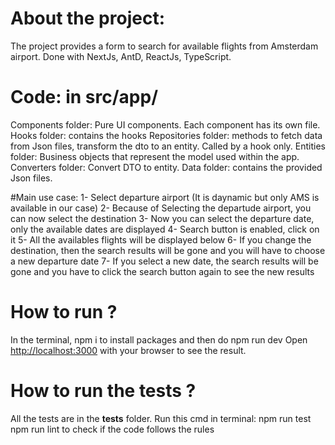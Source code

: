 # About the project:
The project provides a form to search for available flights from Amsterdam airport.
Done with NextJs, AntD, ReactJs, TypeScript.

# Code: in src/app/
Components folder: Pure UI components. Each component has its own file.
Hooks folder: contains the hooks
Repositories folder: methods to fetch data from Json files, transform the dto to an entity. Called by a hook only.
Entities folder: Business objects that represent the model used within the app.
Converters folder: Convert DTO to entity.
Data folder: contains the provided Json files.

#Main use case:
1- Select departure airport (It is daynamic but only AMS is available in our case)
2- Because of Selecting the departude airport, you can now select the destination
3- Now you can select the departure date, only the available dates are displayed
4- Search button is enabled, click on it
5- All the availables flights will be displayed below
6- If you change the destination, then the search results will be gone and you will have to choose a new departure date
7- If you select a new date, the search results will be gone and you have to click the search button again to see the new results


# How to run ?
In the terminal, npm i to install packages and then do npm run dev
Open [http://localhost:3000](http://localhost:3000) with your browser to see the result.

# How to run the tests ?
All the tests are in the __tests__ folder. Run this cmd in terminal: npm run test
npm run lint to check if the code follows the rules

